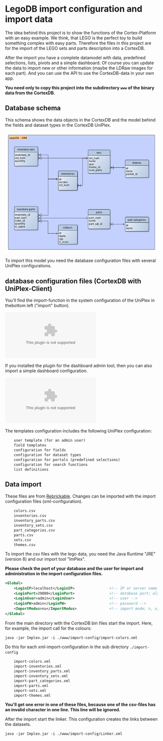 LegoDB import configuration and import data
===========================================

The idea behind this project is to show the functions of the Cortex-Platform with an easy example. We think, that LEGO is the perfect toy to build something complex with easy parts. Therefore the files in this project are for the import of the LEGO sets and parts description into a CortexDB.

After the import you have a complete datamodel with data, predefined selections, lists, pivots and a simple dashboard. Of course you can update the data to import new or other information (maybe the LDRaw images for each part). And you can use the API to use the CortexDB-data in your own app.


**You need only to copy this project into the subdirectory `www` of the binary data from the CortexDB.**

Database schema
---------------

This schema shows the data objects in the CortexDB and the model behind the fields and dataset types in the CortexDB UniPlex.

![./ERM-Schema-LegoDB-201707.png](./ERM-Schema-LegoDB-201707.png "database schema")

To import this model you need the database configuration files with several UniPlex configurations.

database configuration files (CortexDB with UniPlex-Client)
-----------------------------------------------------------

You'll find the import-function in the system configuration of the UniPlex in thebottom left ("import" button).

![./client-configuration/UniPlex-config-export-LegoDB-v.1.0-20171222.tar.gz](./client-configuration/UniPlex-config-export-LegoDB-v.1.0-20171222.tar.gz)

If you installed the plugin for the dashboard admin tool, then you can also import a simple dashboard configuration.

![./client-configuration/UniPlex-Dashboard-LegoDB-Analysis-v.1.0-20171222.tar.gz](./client-configuration/UniPlex-Dashboard-LegoDB-Analysis-v.1.0-20171222.tar.gz)

The templates configuration includes the following UniPlex configuration:

```text
	user template (for an admin user)
	field templates
	configuration for fields
	configuration for dataset types
	configuration for portals (predefined selections)
	configuration for search functions
	list definitions
```

Data import
-----------

These files are from [Rebrickable](https://rebrickable.com/downloads/). Changes can be imported with the import configuration files (xml-configuration).

```text
    colors.csv
    inventories.csv
    inventory_parts.csv
    inventory_sets.csv
    part_categories.csv
    parts.csv
    sets.csv
    themes.csv
```

To import the csv files with the lego data, you need the Java Runtime "JRE" (version 8) and our import tool "ImPlex".

**Please check the port of your database and the user for import and administration in the import configuration files.**

```xml
<Global>
	<LoginIP>localhost</LoginIP>				<!-- IP or server name -->
	<LoginPort>29000</LoginPort>				<!-- database port; also via parameter for implex available -->
	<LoginUser>admin</LoginUser>				<!-- user -->
	<LoginPW>admin</LoginPW>					<!-- password -->
	<ImportModus>nu</ImportModus>				<!-- import mode; n, u, nu/un for new and/or update-->
</Global>
```

From the main directory with the CortexDB bin files start the import. Here, for example, the import call for the colours:

	java -jar Implex.jar -i ./www/import-config/import-colors.xml

Do this for each xml-import-configuration in the sub directory `./import-config`

```text
    import-colors.xml
    import-inventories.xml
    import-inventory_parts.xml
    import-inventory_sets.xml
    import-part_categories.xml
    import-parts.xml
    import-sets.xml
    import-themes.xml
```

**You'll get one error in one of these files, because one of the csv-files has an invalid character in one line. This line will be ignored.**

After the import start the linker. This configuration creates the links between the datasets. 

	java -jar Implex.jar -i ./www/import-config/Linker.xml

